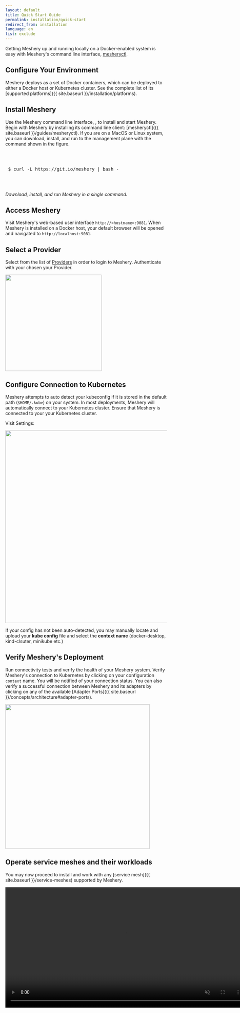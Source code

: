 ```yaml
---
layout: default
title: Quick Start Guide
permalink: installation/quick-start
redirect_from: installation
language: en
list: exclude
---
```


<a name="getting-started"></a>


Getting Meshery up and running locally on a Docker-enabled system is easy with Meshery's command line interface, <a href="{{ site.baseurl }}/guides/mesheryctl">mesheryctl</a>.

## Configure Your Environment

Meshery deploys as a set of Docker containers, which can be deployed to either a Docker host or Kubernetes cluster. See the complete list of its [supported platforms]({{ site.baseurl }}/installation/platforms). 

## Install Meshery

Use the Meshery command line interface, , to install and start Meshery. Begin with Meshery by installing its command line client: [mesheryctl]({{ site.baseurl }}/guides/mesheryctl). If you are on a MacOS or Linux system, you can download, install, and run to the management plane with the command shown in the figure.

 <pre class="codeblock-pre"><div class="codeblock">
 <div class="clipboardjs">
 $ curl -L https://git.io/meshery | bash - 
 </div></div>
 </pre>

_Download, install, and run Meshery in a single command._

## Access Meshery

Visit Meshery's web-based user interface `http://<hostname>:9081`. When Meshery is installed on a Docker host, your default browser will be opened and navigated to `http://localhost:9081`.

## Select a Provider
Select from the list of [Providers]({{site.baseurl}}/extensibility#providers) in order to login to Meshery. Authenticate with your chosen your Provider.

<a href="/assets/img/meshery-server-page.png">
  <img style="width:300px;" src="/assets/img/meshery-server-page.png" />
</a>


## Configure Connection to Kubernetes
Meshery attempts to auto detect your kubeconfig if it is stored in the default path (`$HOME/.kube`) on your system. In most deployments, Meshery will automatically connect to your Kubernetes cluster. Ensure that Meshery is connected to your your Kubernetes cluster. 

Visit <i class="fas fa-cog"></i> Settings:

  <a href="/assets/img/adapters/meshery-settings.png">
  <img style="width:600px;" src="/assets/img/adapters/meshery-settings.png" />
  </a>

If your config has not been auto-detected, you may manually locate and upload your **kube config** file and select the **context name** (docker-desktop, kind-clsuter, minikube etc.)

## Verify Meshery's Deployment
Run connectivity tests and verify the health of your Meshery system. Verify Meshery's connection to Kubernetes by clicking on your configuration `context` name. You will be notified of your connection status. You can also verify a successful connection between Meshery and its adapters by clicking on any of the available [Adapter Ports]({{ site.baseurl }}/concepts/architecture#adapter-ports).

<a href="/assets/img/adapters/meshery-ui.png">
<img style="width:450px;height=auto;" src="/assets/img/adapters/meshery-ui.png" />
</a>


## Operate service meshes and their workloads
You may now proceed to install and work with any [service mesh]({{ site.baseurl }}/service-meshes) supported by Meshery.

<video class="videoTest" width="750" height="auto" autoplay muted loop>
  <source src="/assets/img/adapters/meshery-ui-setup.mp4" type="video/mp4">
 Your browser does not support the video tag
</video>
